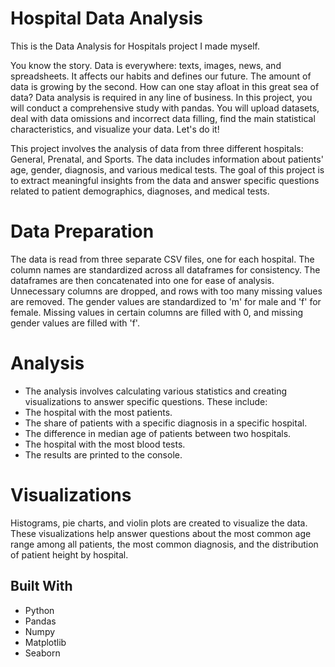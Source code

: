 # Hospital Data Analysis
This is the Data Analysis for Hospitals project I made myself.

You know the story. Data is everywhere: texts, images, news, and spreadsheets. It affects our habits and defines our future. The amount of data is growing by the second. How can one stay afloat in this great sea of data? Data analysis is required in any line of business. In this project, you will conduct a comprehensive study with pandas. You will upload datasets, deal with data omissions and incorrect data filling, find the main statistical characteristics, and visualize your data. Let's do it!

This project involves the analysis of data from three different hospitals: General, Prenatal, and Sports. The data includes information about patients' age, gender, diagnosis, and various medical tests. The goal of this project is to extract meaningful insights from the data and answer specific questions related to patient demographics, diagnoses, and medical tests.

# Data Preparation
The data is read from three separate CSV files, one for each hospital. The column names are standardized across all dataframes for consistency. The dataframes are then concatenated into one for ease of analysis.
Unnecessary columns are dropped, and rows with too many missing values are removed. The gender values are standardized to 'm' for male and 'f' for female. Missing values in certain columns are filled with 0, and missing gender values are filled with 'f'.
# Analysis
- The analysis involves calculating various statistics and creating visualizations to answer specific questions. These include:
- The hospital with the most patients.
- The share of patients with a specific diagnosis in a specific hospital.
- The difference in median age of patients between two hospitals.
- The hospital with the most blood tests.
- The results are printed to the console.
# Visualizations
Histograms, pie charts, and violin plots are created to visualize the data. These visualizations help answer questions about the most common age range among all patients, the most common diagnosis, and the distribution of patient height by hospital.
## Built With
- Python
- Pandas
- Numpy
- Matplotlib
- Seaborn
